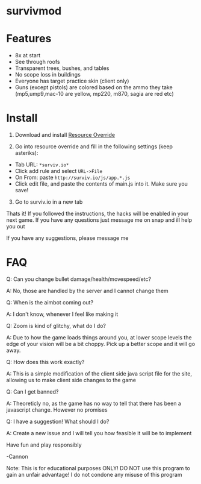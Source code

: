 # survivmod

# Features
* 8x at start
* See through roofs
* Transparent trees, bushes, and tables
* No scope loss in buildings
* Everyone has target practice skin (client only)
* Guns (except pistols) are colored based on the ammo they take (mp5,ump9,mac-10 are yellow, mp220, m870, sagia are red etc)

# Install

1. Download and install [Resource Override](https://chrome.google.com/webstore/detail/resource-override/pkoacgokdfckfpndoffpifphamojphii?hl=en)

2. Go into resource override and fill in the following settings (keep asteriks):
 * Tab URL: `*surviv.io*`
 * Click add rule and select `URL->File`
 * On From: paste `http://surviv.io/js/app.*.js`
 * Click edit file, and paste the contents of main.js into it. Make sure you save!
 
 3. Go to surviv.io in a new tab
 
 Thats it! If you followed the instructions, the hacks will be enabled in your next game.
 If you have any questions just message me on snap and ill help you out
 
 If you have any suggestions, please message me
 
 # FAQ
 
 Q: Can you change bullet damage/health/movespeed/etc?
 
 A: No, those are handled by the server and I cannot change them
 
 Q: When is the aimbot coming out?
 
 A: I don't know, whenever I feel like making it
 
 Q: Zoom is kind of glitchy, what do I do?
 
 A: Due to how the game loads things around you, at lower scope levels the edge of your vision will be a bit choppy. Pick up a better scope and it will go away.
 
 Q: How does this work exactly?
 
 A: This is a simple modification of the client side java script file for the site, allowing us to make client side changes to the game
 
 Q: Can I get banned?
 
 A: Theoreticly no, as the game has no way to tell that there has been a javascript change. However no promises
 
 Q: I have a suggestion! What should I do?
 
 A: Create a new issue and I will tell you how feasible it will be to implement
 
 
 
 Have fun and play responsibly
 
 -Cannon

Note: This is for educational purposes ONLY! DO NOT use this program to gain an unfair advantage! I do not condone any misuse of this program
